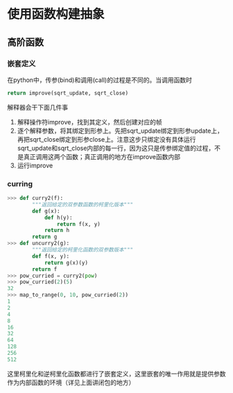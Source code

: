 # 使用函数构建抽象

## 高阶函数

### 嵌套定义

在python中，传参(bind)和调用(call)的过程是不同的。当调用函数时

```python
return improve(sqrt_update, sqrt_close)
```

解释器会干下面几件事

1. 解释操作符improve，找到其定义，然后创建对应的帧
2. 逐个解释参数，将其绑定到形参上。先把sqrt_update绑定到形参update上，再把sqrt_close绑定到形参close上。注意这步只绑定没有具体运行sqrt_update和sqrt_close内部的每一行，因为这只是传参绑定值的过程，不是真正调用这两个函数；真正调用的地方在improve函数内部
3. 运行improve

### curring

```python
>>> def curry2(f):
        """返回给定的双参数函数的柯里化版本"""
        def g(x):
            def h(y):
                return f(x, y)
            return h
        return g
>>> def uncurry2(g):
        """返回给定的柯里化函数的双参数版本"""
        def f(x, y):
            return g(x)(y)
        return f
>>> pow_curried = curry2(pow)
>>> pow_curried(2)(5)
32
>>> map_to_range(0, 10, pow_curried(2))
1
2
4
8
16
32
64
128
256
512
```

这里柯里化和逆柯里化函数都进行了嵌套定义，这里嵌套的唯一作用就是提供参数作为内部函数的环境（详见上面讲闭包的地方）